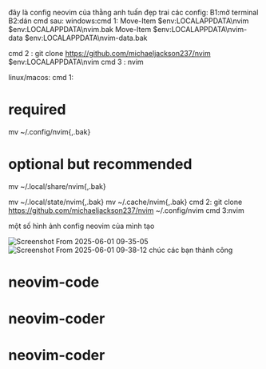 đây là config neovim của thằng anh tuấn đẹp trai
các config:
B1:mở terminal
B2:dán cmd sau:
windows:cmd 1:
Move-Item $env:LOCALAPPDATA\nvim $env:LOCALAPPDATA\nvim.bak
Move-Item $env:LOCALAPPDATA\nvim-data $env:LOCALAPPDATA\nvim-data.bak

cmd 2 :
git clone https://github.com/michaeljackson237/nvim $env:LOCALAPPDATA\nvim
cmd 3 : 
nvim

linux/macos:
cmd 1:
# required
mv ~/.config/nvim{,.bak}

# optional but recommended
mv ~/.local/share/nvim{,.bak}

mv ~/.local/state/nvim{,.bak}
mv ~/.cache/nvim{,.bak}
cmd 2:
git clone https://github.com/michaeljackson237/nvim ~/.config/nvim
cmd 3:nvim

một số hình ảnh config neovim của mình tạo

![Screenshot From 2025-06-01 09-35-05](https://github.com/user-attachments/assets/386a457f-6cb8-4ed6-875c-520c48616c5a)
![Screenshot From 2025-06-01 09-38-12](https://github.com/user-attachments/assets/5e57e379-07cd-43cb-b50d-c8fcb6d8394d)
chúc các bạn thành công



# neovim-code
# neovim-coder
# neovim-coder
